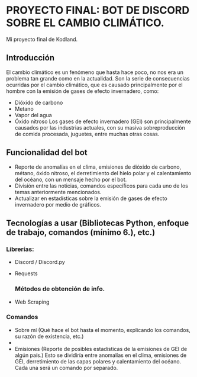 # PROYECTO FINAL: BOT DE DISCORD SOBRE EL CAMBIO CLIMÁTICO.
Mi proyecto final de Kodland.
## Introducción
El cambio climático es un fenómeno que hasta hace poco, no nos era un problema tan grande como en la actualidad.
Son la serie de consecuencias ocurridas por el cambio climático, que es causado principalmente por el hombre con la emisión de gases de efecto invernadero, como:
- Dióxido de carbono
- Metano
- Vapor del agua
- Óxido nitroso
Los gases de efecto invernadero (GEI) son principalmente causados por las industrias actuales, con su masiva sobreproducción de comida procesada, juguetes, entre muchas otras cosas.


## Funcionalidad del bot
- Reporte de anomalías en el clima, emisiones de dióxido de carbono, métano, óxido nitroso, el derretimiento del hielo polar y el calentamiento del océano, con un mensaje hecho por el bot.
- División entre las noticias, comandos específicos para cada uno de los temas anteriormente mencionados.
- Actualizar en estadísticas sobre la emisión de gases de efecto invernadero por medio de gráficos.


## Tecnologías a usar (Bibliotecas Python, enfoque de trabajo, comandos (mínimo 6.), etc.)
### Librerías:
- Discord / Discord.py
- Requests
  
  ### Métodos de obtención de info.
- Web Scraping


### Comandos
- Sobre mí (Qué hace el bot hasta el momento, explicando los comandos, su razón de existencia, etc.)
-
- Emisiones (Reporte de posibles estadísticas de la emisiones de GEI de algún país.)
Esto se dividiría entre anomalías en el clima, emisiones de GEI, derretimiento de las capas polares y calentamiento del océano.
Cada una será un comando por separado. 
